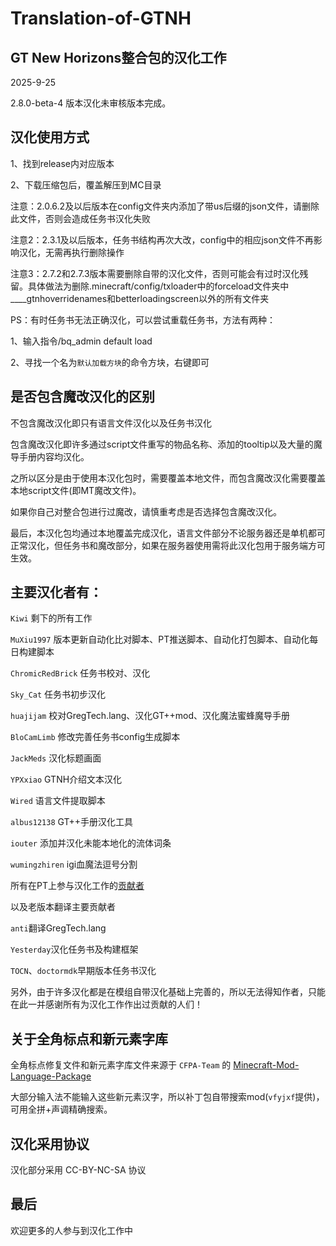 # Translation-of-GTNH

## GT New Horizons整合包的汉化工作

2025-9-25

2.8.0-beta-4 版本汉化未审核版本完成。

## 汉化使用方式
1、找到release内对应版本

2、下载压缩包后，覆盖解压到MC目录

注意：2.0.6.2及以后版本在config文件夹内添加了带us后缀的json文件，请删除此文件，否则会造成任务书汉化失败

注意2：2.3.1及以后版本，任务书结构再次大改，config中的相应json文件不再影响汉化，无需再执行删除操作

注意3：2.7.2和2.7.3版本需要删除自带的汉化文件，否则可能会有过时汉化残留。具体做法为删除.minecraft/config/txloader中的forceload文件夹中____gtnhoverridenames和betterloadingscreen以外的所有文件夹

PS：有时任务书无法正确汉化，可以尝试重载任务书，方法有两种：

1、输入指令/bq_admin default load

2、寻找一个名为`默认加载方块`的命令方块，右键即可

## 是否包含魔改汉化的区别
不包含魔改汉化即只有语言文件汉化以及任务书汉化

包含魔改汉化即许多通过script文件重写的物品名称、添加的tooltip以及大量的魔导手册内容均汉化。

之所以区分是由于使用本汉化包时，需要覆盖本地文件，而包含魔改汉化需要覆盖本地script文件(即MT魔改文件)。

如果你自己对整合包进行过魔改，请慎重考虑是否选择包含魔改汉化。

最后，本汉化包均通过本地覆盖完成汉化，语言文件部分不论服务器还是单机都可正常汉化，但任务书和魔改部分，如果在服务器使用需将此汉化包用于服务端方可生效。

## 主要汉化者有：

`Kiwi` 剩下的所有工作

`MuXiu1997` 版本更新自动化比对脚本、PT推送脚本、自动化打包脚本、自动化每日构建脚本

`ChromicRedBrick` 任务书校对、汉化

`Sky_Cat` 任务书初步汉化

`huajijam` 校对GregTech.lang、汉化GT++mod、汉化魔法蜜蜂魔导手册

`BloCamLimb` 修改完善任务书config生成脚本

`JackMeds` 汉化标题画面

`YPXxiao` GTNH介绍文本汉化

`Wired` 语言文件提取脚本

`albus12138` GT++手册汉化工具

`iouter` 添加并汉化未能本地化的流体词条

`wumingzhiren` igi血魔法逗号分割


所有在PT上参与汉化工作的[贡献者](https://paratranz.cn/projects/4964/members)


以及老版本翻译主要贡献者

`anti`翻译GregTech.lang

`Yesterday`汉化任务书及构建框架

`TOCN`、`doctormdk`早期版本任务书汉化

另外，由于许多汉化都是在模组自带汉化基础上完善的，所以无法得知作者，只能在此一并感谢所有为汉化工作作出过贡献的人们！

## 关于全角标点和新元素字库

全角标点修复文件和新元素字库文件来源于 `CFPA-Team` 的 [Minecraft-Mod-Language-Package](https://github.com/CFPAOrg/Minecraft-Mod-Language-Package)

大部分输入法不能输入这些新元素汉字，所以补丁包自带搜索mod(`vfyjxf`提供)，可用全拼+声调精确搜索。

## 汉化采用协议

汉化部分采用 CC-BY-NC-SA 协议

## 最后

欢迎更多的人参与到汉化工作中
